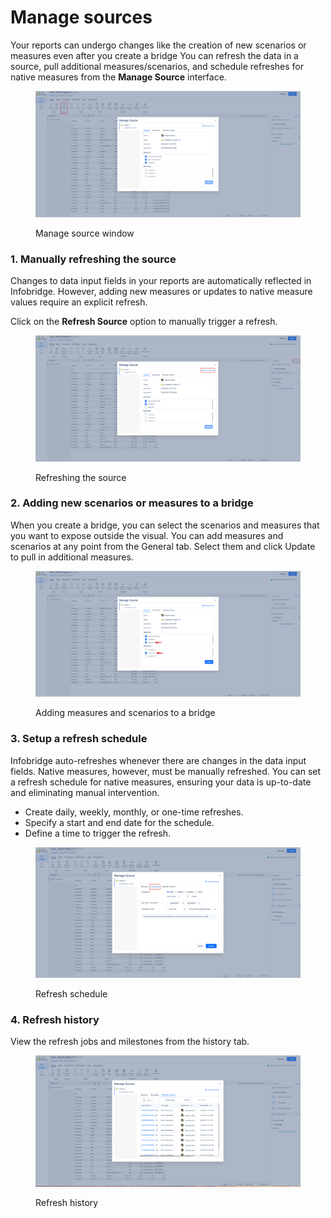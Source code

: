 # Manage sources

Your reports can undergo changes like the creation of new scenarios or measures even after you create a bridge You can refresh the data in a source, pull additional measures/scenarios, and schedule refreshes for native measures from the **Manage Source** interface.

<figure><img src="../.gitbook/assets/image (2) (1) (1) (1) (1) (1) (1) (1) (1) (1) (1) (1) (1) (1) (1) (1) (1).png" alt=""><figcaption><p>Manage source window</p></figcaption></figure>

### 1. Manually refreshing the source

Changes to data input fields in your reports are automatically reflected in Infobridge. However, adding new measures or updates to native measure values require an explicit refresh.

Click on the **Refresh Source** option to manually trigger a refresh.

<figure><img src="../.gitbook/assets/image (3) (1) (1) (1) (1) (1) (1) (1) (1) (1) (1) (1).png" alt=""><figcaption><p>Refreshing the source</p></figcaption></figure>

### 2. Adding new scenarios or measures to a bridge

When you create a bridge, you can select the scenarios and measures that you want to expose outside the visual. You can add measures and scenarios at any point from the General tab. Select them and click Update to pull in additional measures.

<figure><img src="../.gitbook/assets/image (4) (1) (1) (1) (1) (1) (1) (1) (1).png" alt=""><figcaption><p>Adding measures and scenarios to a bridge</p></figcaption></figure>

### 3. Setup a refresh schedule

Infobridge auto-refreshes whenever there are changes in the data input fields. Native measures, however, must be manually refreshed. You can set a refresh schedule for native measures, ensuring your data is up-to-date and eliminating manual intervention.

* Create daily, weekly, monthly, or one-time refreshes.
* Specify a start and end date for the schedule.
* Define a time to trigger the refresh.

<figure><img src="../.gitbook/assets/image (1) (1) (1) (1) (1) (1) (1) (1) (1) (1) (1) (1) (1) (1) (1) (1) (1) (1) (1) (1) (1) (1) (1) (1) (1) (1) (1).png" alt=""><figcaption><p>Refresh schedule</p></figcaption></figure>

### 4. Refresh history

View the refresh jobs and milestones from the history tab.

<figure><img src="../.gitbook/assets/image (1) (1) (1) (1) (1) (1) (1) (1) (1) (1) (1) (1) (1) (1) (1) (1) (1) (1) (1) (1) (1) (1) (1) (1) (1) (1) (1) (1).png" alt=""><figcaption><p>Refresh history</p></figcaption></figure>
